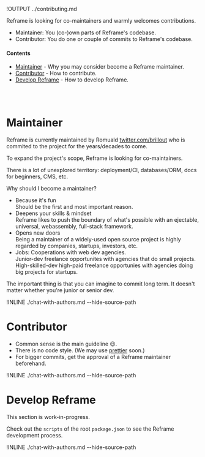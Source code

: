 !OUTPUT ../contributing.md

Reframe is looking for co-maintainers and warmly welcomes contributions.

 - Maintainer: You (co-)own parts of Reframe's codebase.
 - Contributor: You do one or couple of commits to Reframe's codebase.



#### Contents

 - [Maintainer](#maintainer) - Why you may consider become a Reframe maintainer.
 - [Contributor](#contributor) - How to contribute.
 - [Develop Reframe](#develop-reframe) - How to develop Reframe.


<br/>
<br/>



# Maintainer

Reframe is currently maintained by Romuald [twitter.com/brillout](https://twitter.com/brillout)
who is commited to the project for the years/decades to come.

To expand the project's scope, Reframe is looking for co-maintainers.

There is a lot of unexplored territory: deployment/CI, databases/ORM, docs for beginners, CMS, etc.

Why should I become a maintainer?

 - Because it's fun
   <br/>
   Should be the first and most important reason.
 - Deepens your skills & mindset
   <br/>
   Reframe likes to push the boundary of what's possible with an ejectable, universal, webassembly, full-stack framework.
 - Opens new doors
   <br/>
   Being a maintainer of a widely-used open source project is highly regarded by companies, startups, investors, etc.
 - Jobs: Cooperations with web dev agencies.
   <br/>
   Junior-dev freelance opportunites with agencies that do small projects.
   <br/>
   High-skilled-dev high-paid freelance opportunies with agencies doing big projects for startups.

The important thing is that you can imagine to commit long term.
It doesn't matter whether you're junior or senior dev.

!INLINE ./chat-with-authors.md --hide-source-path





# Contributor

 - Common sense is the main guideline :wink:.
 - There is no code style. (We may use [prettier](https://github.com/prettier/prettier) soon.)
 - For bigger commits, get the approval of a Reframe maintainer beforehand.

!INLINE ./chat-with-authors.md --hide-source-path






# Develop Reframe

This section is work-in-progress.

Check out the `scripts` of the root `package.json` to see the Reframe development process.

!INLINE ./chat-with-authors.md --hide-source-path
